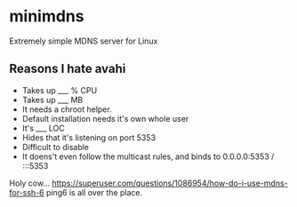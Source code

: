 # minimdns
Extremely simple MDNS server for Linux


## Reasons I hate avahi
 * Takes up ___ % CPU
 * Takes up ___ MB
 * It needs a chroot helper.
 * Default installation needs it's own whole user
 * It's ___ LOC
 * Hides that it's listening on port 5353
 * Difficult to disable
 * It doens't even follow the multicast rules, and binds to 0.0.0.0:5353 / :::5353


Holy cow...
https://superuser.com/questions/1086954/how-do-i-use-mdns-for-ssh-6
ping6 is all over the place.

